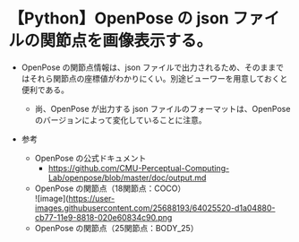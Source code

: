 # 【Python】OpenPose の json ファイルの関節点を画像表示する。

- OpenPose の関節点情報は、json ファイルで出力されるため、そのままではそれら関節点の座標値がわかりにくい。別途ビューワーを用意しておくと便利である。
    - 尚、OpenPose が出力する json ファイルのフォーマットは、OpenPose のバージョンによって変化していることに注意。

- 参考
    - OpenPose の公式ドキュメント
        - https://github.com/CMU-Perceptual-Computing-Lab/openpose/blob/master/doc/output.md
    - OpenPose の関節点（18関節点：COCO）<br>
        ![image](https://user-images.githubusercontent.com/25688193/64025520-d1a04880-cb77-11e9-8818-020e60834c90.png<br>
    - OpenPose の関節点（25関節点：BODY_25）
    
